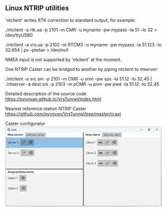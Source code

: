 ## Linux NTRIP utilities

'ntclient' writes RTK correction to standard output, for example:

./ntclient -a rtk.ua -p 2101 -m CMR -u myname -pw mypass -la 51 -lo 32 > /dev/ttyUSB0

./ntclient -a vrs.ua -p 2102 -m RTCM3 -u myname -pw mypass -la 51.123 -lo 32.654 | pv -ptebar > /dev/null

NMEA input is not supported by 'ntclient' at the moment.

One NTRIP Caster can be bridged to another by piping ntclient to ntserver:

./ntclient -a src.sm -p 2101 -m CMR -u snm -pw sps -la 51.12 -lo 32.45 | ./ntserver -a dest.sm -p 2103 -m pCMR -u pnm -pw pwd -la 51.12 -lo 32.45

Detailed description of the source code
https://pvvovan.github.io/VrsTunnel/index.html

Nearest reference station NTRIP Caster
https://github.com/pvvovan/VrsTunnel/tree/master/rcast

Caster configurator
![plot](dashb_shot.png)
